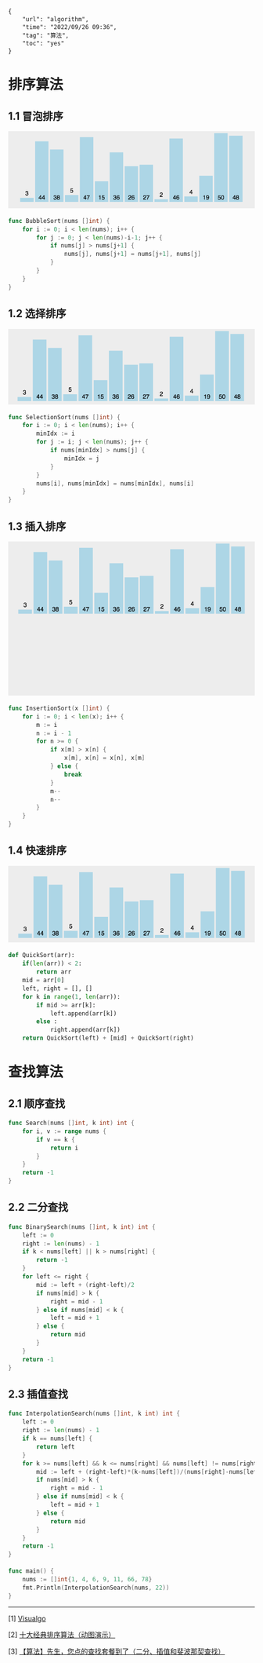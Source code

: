 ```
{
    "url": "algorithm",
    "time": "2022/09/26 09:36",
    "tag": "算法",
    "toc": "yes"
}
```

# 排序算法

## 1.1 冒泡排序

![](../../static/uploads/algorithm-bubble.gif)

```go
func BubbleSort(nums []int) {
	for i := 0; i < len(nums); i++ {
		for j := 0; j < len(nums)-i-1; j++ {
			if nums[j] > nums[j+1] {
				nums[j], nums[j+1] = nums[j+1], nums[j]
			}
		}
	}
}
```

## 1.2 选择排序

![](../../static/uploads/algorithm-selection.gif)

```go
func SelectionSort(nums []int) {
	for i := 0; i < len(nums); i++ {
		minIdx := i
		for j := i; j < len(nums); j++ {
			if nums[minIdx] > nums[j] {
				minIdx = j
			}
		}
		nums[i], nums[minIdx] = nums[minIdx], nums[i]
	}
}
```

## 1.3 插入排序

![](../../static/uploads/algorithm-insertion.gif)

```go
func InsertionSort(x []int) {
	for i := 0; i < len(x); i++ {
		m := i
		n := i - 1
		for n >= 0 {
			if x[m] > x[n] {
				x[m], x[n] = x[n], x[m]
			} else {
				break
			}
			m--
			n--
		}
	}
}
```

## 1.4 快速排序

![](../../static/uploads/algorithm-quick.gif)

```python
def QuickSort(arr):
    if(len(arr)) < 2:
        return arr
    mid = arr[0]
    left, right = [], []
    for k in range(1, len(arr)):
        if mid >= arr[k]:
            left.append(arr[k])
        else :
            right.append(arr[k])
    return QuickSort(left) + [mid] + QuickSort(right)
```

# 查找算法

## 2.1 顺序查找

```go
func Search(nums []int, k int) int {
	for i, v := range nums {
		if v == k {
			return i
		}
	}
	return -1
}
```

## 2.2 二分查找

```go
func BinarySearch(nums []int, k int) int {
	left := 0
	right := len(nums) - 1
	if k < nums[left] || k > nums[right] {
		return -1
	}
	for left <= right {
		mid := left + (right-left)/2
		if nums[mid] > k {
			right = mid - 1
		} else if nums[mid] < k {
			left = mid + 1
		} else {
			return mid
		}
	}
	return -1
}
```



## 2.3 插值查找

```go
func InterpolationSearch(nums []int, k int) int {
	left := 0
	right := len(nums) - 1
	if k == nums[left] {
		return left
	}
	for k >= nums[left] && k <= nums[right] && nums[left] != nums[right] {
		mid := left + (right-left)*(k-nums[left])/(nums[right]-nums[left])
		if nums[mid] > k {
			right = mid - 1
		} else if nums[mid] < k {
			left = mid + 1
		} else {
			return mid
		}
	}
	return -1
}

func main() {
	nums := []int{1, 4, 6, 9, 11, 66, 78}
	fmt.Println(InterpolationSearch(nums, 22))
}
```



---

[1] [Visualgo](https://visualgo.net/zh)

[2] [十大经典排序算法（动图演示）](https://www.cnblogs.com/onepixel/articles/7674659.html)

[3] [【算法】先生，您点的查找套餐到了（二分、插值和斐波那契查找）](https://www.cnblogs.com/penghuwan/p/8021809.html)

